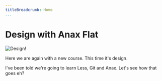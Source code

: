 ```yaml
---
titleBreadcrumb: Home
...
```

Design with Anax Flat
===============================

<img class="indeximage" src="img/designtext.jpg" alt="Design!">

Here we are again with a new course. This time it's design.

I've been told we're going to learn Less, Git and Anax. Let's see how that goes eh?
